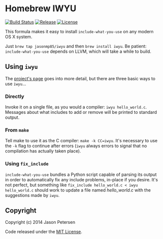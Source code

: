 Homebrew IWYU
=============

[![Build Status](http://img.shields.io/travis/jasonmp85/homebrew-iwyu/master.svg)][status]
[![Release](http://img.shields.io/coveralls/citusdata/cstore_fdw/master.svg)][release]
[![License](http://img.shields.io/:license-mit-blue.svg)][license]

This formula makes it easy to install `include-what-you-use` on any modern OS X system.

Just `brew tap jasonmp85/iwyu` and then `brew install iwyu`. Be patient: `include-what-you-use` depends on LLVM, which will take a while to build.

Using `iwyu`
------------

The [project's page][iwyu-page] goes into more detail, but there are three basic ways to use `iwyu`…

### Directly

Invoke it on a single file, as you would a compiler: `iwyu hello_world.c`. Messages about what includes to add or remove will be printed to standard output.

### From `make`

Tell make to use it as the C compiler: `make -k CC=iwyu`. It's necessary to use the `-k` flag to continue after errors (`iwyu` always errors to signal that no compilation has actually taken place).

### Using `fix_include`

`include-what-you-use` bundles a Python script capable of parsing its output in order to automatically fix any include problems, in-place if you desire. It's not perfect, but something like `fix_include hello_world.c < iwyu hello_world.c` should work to update a file named _hello_world.c_ with the suggestions made by `iwyu`.

Copyright
---------

Copyright (c) 2014 Jason Petersen

Code released under the [MIT License](LICENSE).

[status]: https://travis-ci.org/jasonmp85/homebrew-iwyu
[release]: releases
[license]: LICENSE
[iwyu-page]: http://include-what-you-use.com
